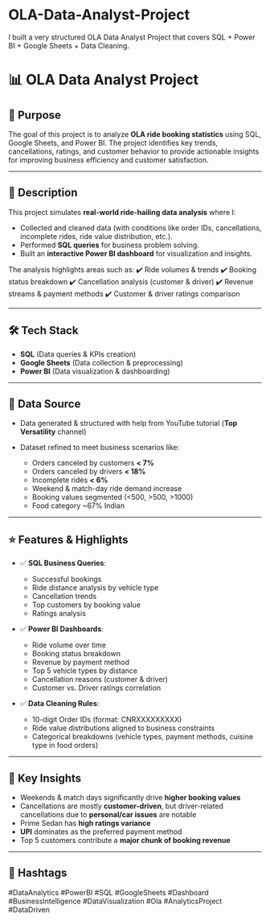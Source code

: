 # OLA-Data-Analyst-Project
I built a very structured OLA Data Analyst Project that covers SQL + Power BI + Google Sheets + Data Cleaning.

# 📊 OLA Data Analyst Project

## 🎯 Purpose

The goal of this project is to analyze **OLA ride booking statistics** using SQL, Google Sheets, and Power BI.
The project identifies key trends, cancellations, ratings, and customer behavior to provide actionable insights for improving business efficiency and customer satisfaction.

---

## 📝 Description

This project simulates **real-world ride-hailing data analysis** where I:

* Collected and cleaned data (with conditions like order IDs, cancellations, incomplete rides, ride value distribution, etc.).
* Performed **SQL queries** for business problem solving.
* Built an **interactive Power BI dashboard** for visualization and insights.

The analysis highlights areas such as:
✔️ Ride volumes & trends
✔️ Booking status breakdown
✔️ Cancellation analysis (customer & driver)
✔️ Revenue streams & payment methods
✔️ Customer & driver ratings comparison

---

## 🛠️ Tech Stack

* **SQL** (Data queries & KPIs creation)
* **Google Sheets** (Data collection & preprocessing)
* **Power BI** (Data visualization & dashboarding)

---

## 📂 Data Source

* Data generated & structured with help from YouTube tutorial (**Top Versatility** channel)
* Dataset refined to meet business scenarios like:

  * Orders canceled by customers **< 7%**
  * Orders canceled by drivers **< 18%**
  * Incomplete rides **< 6%**
  * Weekend & match-day ride demand increase
  * Booking values segmented (<500, >500, >1000)
  * Food category \~67% Indian

---

## ⭐ Features & Highlights

* ✅ **SQL Business Queries**:

  * Successful bookings
  * Ride distance analysis by vehicle type
  * Cancellation trends
  * Top customers by booking value
  * Ratings analysis

* ✅ **Power BI Dashboards**:

  * Ride volume over time
  * Booking status breakdown
  * Revenue by payment method
  * Top 5 vehicle types by distance
  * Cancellation reasons (customer & driver)
  * Customer vs. Driver ratings correlation

* ✅ **Data Cleaning Rules**:

  * 10-digit Order IDs (format: CNRXXXXXXXXX)
  * Ride value distributions aligned to business constraints
  * Categorical breakdowns (vehicle types, payment methods, cuisine type in food orders)

---

## 🔑 Key Insights

* Weekends & match days significantly drive **higher booking values**
* Cancellations are mostly **customer-driven**, but driver-related cancellations due to **personal/car issues** are notable
* Prime Sedan has **high ratings variance**
* **UPI** dominates as the preferred payment method
* Top 5 customers contribute a **major chunk of booking revenue**

---

## 📌 Hashtags

\#DataAnalytics #PowerBI #SQL #GoogleSheets #Dashboard #BusinessIntelligence #DataVisualization #Ola #AnalyticsProject #DataDriven
